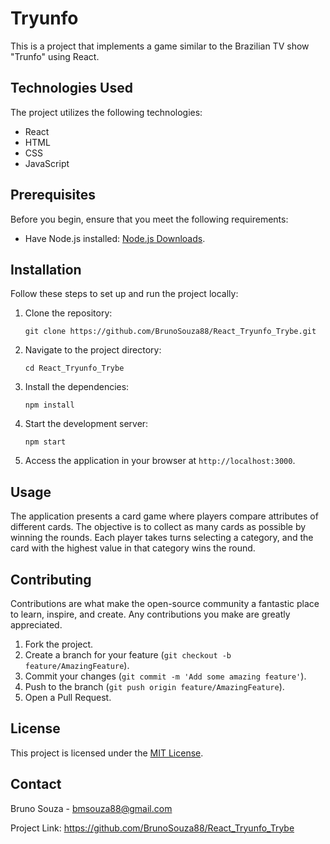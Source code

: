 <h1>Tryunfo</h1>

<p>This is a project that implements a game similar to the Brazilian TV show "Trunfo" using React.</p>

<h2>Technologies Used</h2>

<p>The project utilizes the following technologies:</p>

<ul>
  <li>React</li>
  <li>HTML</li>
  <li>CSS</li>
  <li>JavaScript</li>
</ul>

<h2>Prerequisites</h2>

<p>Before you begin, ensure that you meet the following requirements:</p>

<ul>
  <li>Have Node.js installed: <a href="https://nodejs.org/en/download/">Node.js Downloads</a>.</li>
</ul>

<h2>Installation</h2>

<p>Follow these steps to set up and run the project locally:</p>

<ol>
  <li>Clone the repository:</li>

  <pre><code>git clone https://github.com/BrunoSouza88/React_Tryunfo_Trybe.git</code></pre>

  <li>Navigate to the project directory:</li>

  <pre><code>cd React_Tryunfo_Trybe</code></pre>

  <li>Install the dependencies:</li>

  <pre><code>npm install</code></pre>

  <li>Start the development server:</li>

  <pre><code>npm start</code></pre>

  <li>Access the application in your browser at <code>http://localhost:3000</code>.</li>
</ol>

<h2>Usage</h2>

<p>The application presents a card game where players compare attributes of different cards. The objective is to collect as many cards as possible by winning the rounds. Each player takes turns selecting a category, and the card with the highest value in that category wins the round.</p>

<h2>Contributing</h2>

<p>Contributions are what make the open-source community a fantastic place to learn, inspire, and create. Any contributions you make are greatly appreciated.</p>

<ol>
  <li>Fork the project.</li>
  <li>Create a branch for your feature (<code>git checkout -b feature/AmazingFeature</code>).</li>
  <li>Commit your changes (<code>git commit -m 'Add some amazing feature'</code>).</li>
  <li>Push to the branch (<code>git push origin feature/AmazingFeature</code>).</li>
  <li>Open a Pull Request.</li>
</ol>

<h2>License</h2>

<p>This project is licensed under the <a href="LICENSE">MIT License</a>.</p>

<h2>Contact</h2>

<p>Bruno Souza - <a href="mailto:bmsouza88@gmail.com">bmsouza88@gmail.com</a></p>

<p>Project Link: <a href="https://github.com/BrunoSouza88/React_Tryunfo_Trybe">https://github.com/BrunoSouza88/React_Tryunfo_Trybe</a></p>
